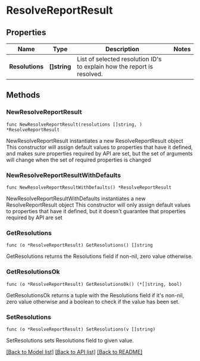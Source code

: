 # ResolveReportResult

## Properties

Name | Type | Description | Notes
------------ | ------------- | ------------- | -------------
**Resolutions** | **[]string** | List of selected resolution ID&#39;s to explain how the report is resolved. | 

## Methods

### NewResolveReportResult

`func NewResolveReportResult(resolutions []string, ) *ResolveReportResult`

NewResolveReportResult instantiates a new ResolveReportResult object
This constructor will assign default values to properties that have it defined,
and makes sure properties required by API are set, but the set of arguments
will change when the set of required properties is changed

### NewResolveReportResultWithDefaults

`func NewResolveReportResultWithDefaults() *ResolveReportResult`

NewResolveReportResultWithDefaults instantiates a new ResolveReportResult object
This constructor will only assign default values to properties that have it defined,
but it doesn't guarantee that properties required by API are set

### GetResolutions

`func (o *ResolveReportResult) GetResolutions() []string`

GetResolutions returns the Resolutions field if non-nil, zero value otherwise.

### GetResolutionsOk

`func (o *ResolveReportResult) GetResolutionsOk() (*[]string, bool)`

GetResolutionsOk returns a tuple with the Resolutions field if it's non-nil, zero value otherwise
and a boolean to check if the value has been set.

### SetResolutions

`func (o *ResolveReportResult) SetResolutions(v []string)`

SetResolutions sets Resolutions field to given value.



[[Back to Model list]](../README.md#documentation-for-models) [[Back to API list]](../README.md#documentation-for-api-endpoints) [[Back to README]](../README.md)



